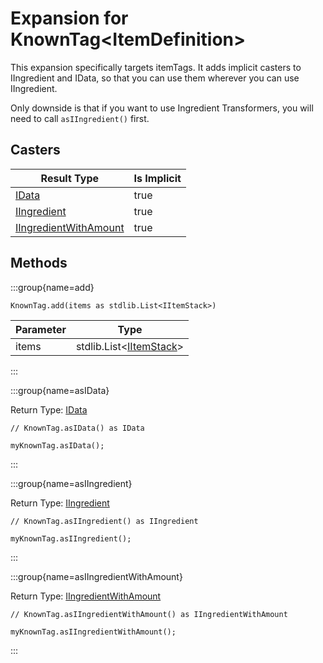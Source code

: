# Expansion for KnownTag&lt;ItemDefinition&gt;

This expansion specifically targets itemTags.
 It adds implicit casters to IIngredient and IData, so that you can use them wherever you can use IIngredient.
 
 Only downside is that if you want to use Ingredient Transformers, you will need to call `asIIngredient()` first.

## Casters

|                              Result Type                               | Is Implicit |
|------------------------------------------------------------------------|-------------|
| [IData](/vanilla/api/data/IData)                                       | true        |
| [IIngredient](/vanilla/api/ingredient/IIngredient)                     | true        |
| [IIngredientWithAmount](/vanilla/api/ingredient/IIngredientWithAmount) | true        |

## Methods

:::group{name=add}

```zenscript
KnownTag.add(items as stdlib.List<IItemStack>)
```

| Parameter |                             Type                              |
|-----------|---------------------------------------------------------------|
| items     | stdlib.List&lt;[IItemStack](/vanilla/api/item/IItemStack)&gt; |


:::

:::group{name=asIData}

Return Type: [IData](/vanilla/api/data/IData)

```zenscript
// KnownTag.asIData() as IData

myKnownTag.asIData();
```

:::

:::group{name=asIIngredient}

Return Type: [IIngredient](/vanilla/api/ingredient/IIngredient)

```zenscript
// KnownTag.asIIngredient() as IIngredient

myKnownTag.asIIngredient();
```

:::

:::group{name=asIIngredientWithAmount}

Return Type: [IIngredientWithAmount](/vanilla/api/ingredient/IIngredientWithAmount)

```zenscript
// KnownTag.asIIngredientWithAmount() as IIngredientWithAmount

myKnownTag.asIIngredientWithAmount();
```

:::


